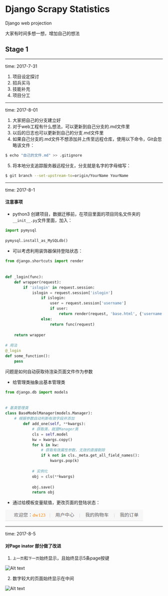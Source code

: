 # Django Scrapy Statistics 
Django web projection

大家有时间多想一想，增加自己的想法

## Stage 1
---
time: 2017-7-31

1. 项目设定探讨
2. 招兵买马
3. 技能补充
4. 项目分工
---
time: 2017-8-01

1. 大家把自己的分支建立好
2. 对于web工程有什么想法，可以更新到自己分支的.md文件里
3. 以后的日志也可以更新到自己的分支.md文件里
4. 如果自己分支的.md文件不想添加并上传至远程仓库，使用以下命令，Git会忽略该文件：
```bash
$ echo "自己的文件.md" >> .gitignore
```
5. 将本地分支追踪服务器远程分支，分支就是名字的字母缩写：
```bash
$ git branch --set-upstream-to=origin/YourName YourName
```
---
time: 2017-8-1

#### 注意事项
- python3 创建项目，数据迁移前，在项目里面的项目同名文件夹的`__init__.py`文件里面，加入：

```python
import pymysql

pymysql.install_as_MySQLdb()
```
- 可以考虑利用装饰器保持登陆状态：
```python
from django.shortcuts import render


def _login(func):
    def wrapper(request):
        if 'islogin' in request.session:
            islogin = request.session['islogin']
                if islogin:
                    user = request.session['username']
                    if user:
                        return render(request, 'base.html', {'username':user})
                else:
                    return func(request)

    return wrapper

# 用法
@_login
def some_function():
    pass

```
问题是如何自动获取待渲染页面文件作为参数
- 给管理类抽象出基本管理类
```python
from django.db import models


# 基类管理类
class BaseModelManager(models.Manager):
    # 根据参数自动判断有效字段并添加
        def add_one(self, **kwargs):
            # 获取类，就是Manager类
            cls = self.model
            kw = kwargs.copy()
            for k in kw:
                # 获取有效属性参数，无效的直接剔除
                if k not in cls._meta.get_all_field_names():
                    kwargs.pop(k)

            # 实例化
            obj = cls(**kwargs)

            obj.save()
            return obj
```
- 通过给模板变量赋值，更改页面的登陆状态：

![Alt text](./pics/login.png "login")

---
time: 2017-8-5

#### 对Page inator 部分做了改进
1. `上一页`和`下一页`始终显示，且始终显示5条page按键

![Alt text](./pics/page_inator2.png "")

2. 数字较大的页面始终显示在中间

![Alt text](./pics/page_inator3.png "")



